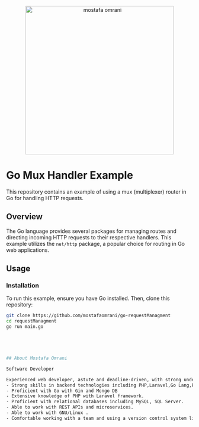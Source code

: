 <p align="center">
  <a href="https://mostafaomrani.ir" target="_blank">
    <img src="https://mostafaomrani.ir/assets/images/profile_image.jpg" width="400" alt="mostafa omrani">
  </a>
</p>

# Go Mux Handler Example

This repository contains an example of using a mux (multiplexer) router in Go for handling HTTP requests.

## Overview

The Go language provides several packages for managing routes and directing incoming HTTP requests to their respective handlers. This example utilizes the `net/http` package, a popular choice for routing in Go web applications.

## Usage

### Installation

To run this example, ensure you have Go installed. Then, clone this repository:

```bash
git clone https://github.com/mostafaomrani/go-requestManagment
cd requestManagment
go run main.go





## About Mostafa Omrani

Software Developer

Experienced web developer, astute and deadline-driven, with strong understanding of programming principles coupled with creative ideas.
- Strong skills in backend technologies including PHP,Laravel,Go Lang,Python,Vanilla JavaScript, Vue, HTML, CSS
- Proficient with Go with Gin and Mongo DB
- Extensive knowledge of PHP with Laravel framework.
- Proficient with relational databases including MySQL, SQL Server.
- Able to work with REST APIs and microservices.
- Able to work with GNU/Linux .
- Comfortable working with a team and using a version control system like Git.

